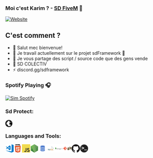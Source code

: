 ### Moi c'est Karim ? - [SD FiveM][website] 👋

[![Website](https://img.shields.io/website?label=SDprotect.net&style=for-the-badge&url=https%253A%252F%252sdprotect.net)](https://sdprotect.net)

## C'est comment ?

- 🔭 Salut mec bienvenue!
- 🌱 Je travail actuellement sur le projet sdFramework 🤣
- 👯 Je vous partage des script / source code que des gens vende 
- 🥅 SD COLECTIV
- ⚡ discord.gg/sdframework

### Spotify Playing 🎧

[<img src="https://now-playing-codestackr.vercel.app/api/spotify-playing" alt="Sim Spotify " width="350" />](https://open.spotify.com/user/b9b451f08t75cj4ls7kcvjh4j?si=kOMtLQbMQuScvC0Qn6zTWA)

### Sd Protect:

[<img align="left" alt="sfprotect.net" width="22px" src="https://raw.githubusercontent.com/iconic/open-iconic/master/svg/globe.svg" />][website]

<br />

### Languages and Tools:

[<img align="left" alt="Visual Studio Code" width="26px" src="https://raw.githubusercontent.com/github/explore/80688e429a7d4ef2fca1e82350fe8e3517d3494d/topics/visual-studio-code/visual-studio-code.png" />][webdevplaylist]
[<img align="left" alt="HTML5" width="26px" src="https://raw.githubusercontent.com/github/explore/80688e429a7d4ef2fca1e82350fe8e3517d3494d/topics/html/html.png" />][webdevplaylist]
[<img align="left" alt="JavaScript" width="26px" src="https://raw.githubusercontent.com/github/explore/80688e429a7d4ef2fca1e82350fe8e3517d3494d/topics/javascript/javascript.png" />][jsplaylist]
[<img align="left" alt="Node.js" width="26px" src="https://raw.githubusercontent.com/github/explore/80688e429a7d4ef2fca1e82350fe8e3517d3494d/topics/nodejs/nodejs.png" />][webdevplaylist]
[<img align="left" alt="SQL" width="26px" src="https://raw.githubusercontent.com/github/explore/80688e429a7d4ef2fca1e82350fe8e3517d3494d/topics/sql/sql.png" />][webdevplaylist]
[<img align="left" alt="MySQL" width="26px" src="https://raw.githubusercontent.com/github/explore/80688e429a7d4ef2fca1e82350fe8e3517d3494d/topics/mysql/mysql.png" />][webdevplaylist]
[<img align="left" alt="MongoDB" width="26px" src="https://raw.githubusercontent.com/github/explore/80688e429a7d4ef2fca1e82350fe8e3517d3494d/topics/mongodb/mongodb.png" />][webdevplaylist]
[<img align="left" alt="Git" width="26px" src="https://raw.githubusercontent.com/github/explore/80688e429a7d4ef2fca1e82350fe8e3517d3494d/topics/git/git.png" />][webdevplaylist]
[<img align="left" alt="GitHub" width="26px" src="https://raw.githubusercontent.com/github/explore/78df643247d429f6cc873026c0622819ad797942/topics/github/github.png" />][webdevplaylist]
[<img align="left" alt="Terminal" width="26px" src="https://raw.githubusercontent.com/github/explore/80688e429a7d4ef2fca1e82350fe8e3517d3494d/topics/terminal/terminal.png" />][webdevplaylist]

<br />
<br />


[website]: https://discord.gg/sdframework
[course]: http://discord.gg/sdframework
[twitter]: https://twitter.com/sdprotect
[youtube]: https://youtube.com/sdprotect
[instagram]: https://instagram.com/sdprotect
[linkedin]: https://linkedin.com/in/sdprotect
[webdevplaylist]: https://www.youtube.com
[jsplaylist]: https://www.youtube.com
[cssplaylist]: https://www.youtube.com
[reactplaylist]: https://www.youtube.com
